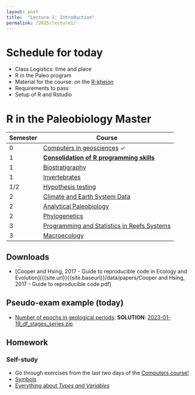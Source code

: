 ```yaml
---
layout: post
title:  "Lecture 1: Introduction"
permalink: /2025/lecture1/
---
```


# Schedule for today

- Class Logistics: time and place
- R in the Paleo program
- Material for the course: on the [R-kheion](https://adamkocsis.github.io/rkheion/)
- Requirements to pass
- Setup of R and Rstudio 


# R in the Paleobiology Master

| Semester | Course                                                                                                                 |
|----------|------------------------------------------------------------------------------------------------------------------------|
| 0        | [Computers in geosciences](https://palaeobiology.nat.fau.de/program/courses/computers/) &#10003;                       |
| 1        | [**Consolidation of R programming skills**](https://palaeobiology.nat.fau.de/program/courses/rcourse/)                |
| 1        | [Biostratigraphy](https://palaeobiology.nat.fau.de/program/courses/biostrat/)                                          |
| 1        | [Invertebrates](https://palaeobiology.nat.fau.de/program/courses/invertebrates/)                                       |
| 1/2      | [Hypothesis testing](https://palaeobiology.nat.fau.de/program/courses/hypothesis_testing/)                             |
| 2        | [Climate and Earth System Data](https://palaeobiology.nat.fau.de/program/courses/earth_data/)                          |
| 2        | [Analytical Paleobiology](https://palaeobiology.nat.fau.de/program/courses/analytical_paleo/)                          |
| 2        | [Phylogenetics](https://palaeobiology.nat.fau.de/program/courses/phylogenetics/)                                       |
| 3        | [Programming and Statistics in Reefs Systems](https://palaeobiology.nat.fau.de/program/courses/programming_and_stats/) |
| 3        | [Macroecology](https://palaeobiology.nat.fau.de/program/courses/macroecology/)                                         |



## Downloads
- [Cooper and Hsing, 2017 - Guide to reproducible code in Ecology and Evolution]({{site.url}}{{site.baseurl}}/data/papers/Cooper and Hsing, 2017 - Guide to reproducible code.pdf)

## Pseudo-exam example (today)

- [Number of epochs in geological periods](https://adamkocsis.github.io/rkheion/Exercises/2023-01-19_df_stages_series.html): **SOLUTION**: [2023-01-19_df_stages_series.zip]({{site.url}}{{site.baseurl}}/data/2024/lecture1/2023-01-19_df_stages_series.zip)

## Homework 

### Self-study

- Go through exercises from the last two days of the [Computers course!](https://adamtkocsis.com/computers_in_geosciences/2024/)
- [Symbols](https://adamtkocsis.com/rkheion/1_Total_Novice/Script_contents/symbols.html)
- [Everything about *Types and Variables*](https://adamtkocsis.com/rkheion/2_Advanced_Beginner/02_types_and_variables/)

